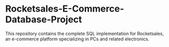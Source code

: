 # Rocketsales-E-Commerce-Database-Project
This repository contains the complete SQL implementation for Rocketsales, an e-commerce platform specializing in PCs and related electronics.
